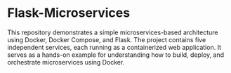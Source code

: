 # Flask-Microservices
This repository demonstrates a simple microservices-based architecture using Docker, Docker Compose, and Flask. The project contains five independent services, each running as a containerized web application. It serves as a hands-on example for understanding how to build, deploy, and orchestrate microservices using Docker.
